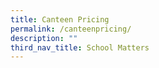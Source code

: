 ```yaml
---
title: Canteen Pricing
permalink: /canteenpricing/
description: ""
third_nav_title: School Matters
---
```

